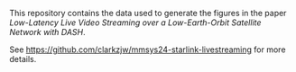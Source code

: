 This repository contains the data used to generate the figures in the paper *Low-Latency Live Video Streaming over a Low-Earth-Orbit Satellite Network with DASH*.

See https://github.com/clarkzjw/mmsys24-starlink-livestreaming for more details.
